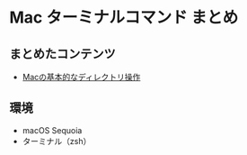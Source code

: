 # Mac ターミナルコマンド まとめ

## まとめたコンテンツ
- [Macの基本的なディレクトリ操作](docs/basic.md#ディレクトリ操作)

## 環境
- macOS Sequoia
- ターミナル（zsh）
